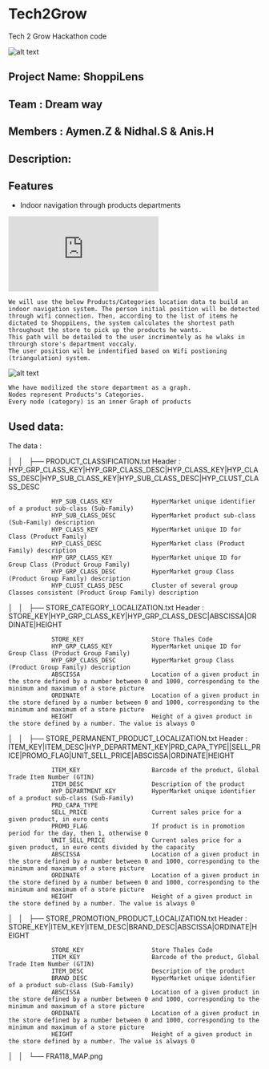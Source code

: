 # Tech2Grow
Tech 2 Grow Hackathon code

![alt text](http://res.cloudinary.com/ideation/image/upload/w_128,h_128/msw8en1atvrz1ytwrrrd.png)


## Project Name: ShoppiLens 
## Team : Dream way
## Members : Aymen.Z & Nidhal.S & Anis.H


## Description:



## Features

- Indoor navigation through products departments

![alt text](http://www.hostingpics.net/viewer.php?id=338596UntitledDiagram1.png)

	We will use the below Products/Categories location data to build an indoor navigation system. The person initial position will be detected through wifi connection. Then, according to the list of items he dictated to ShoppiLens, the system calculates the shortest path throughout the store to pick up the products he wants.
	This path will be detailed to the user incrimentely as he wlaks in throurgh store's department voccaly.
	The user position wil be indentified based on Wifi postioning (triangulation) system.



![alt text](http://oi68.tinypic.com/2rrnpg6.jpg)

	Whe have modilized the store department as a graph.
	Nodes represent Products's Categories.
	Every node (category) is an inner Graph of products 





## Used data:

The data : 


│   │   ├── PRODUCT_CLASSIFICATION.txt
                Header : HYP_GRP_CLASS_KEY|HYP_GRP_CLASS_DESC|HYP_CLASS_KEY|HYP_CLASS_DESC|HYP_SUB_CLASS_KEY|HYP_SUB_CLASS_DESC|HYP_CLUST_CLASS_DESC
		
				HYP_SUB_CLASS_KEY           HyperMarket unique identifier of a product sub-class (Sub-Family)
                HYP_SUB_CLASS_DESC          HyperMarket product sub-class (Sub-Family) description
                HYP_CLASS_KEY               HyperMarket unique ID for Class (Product Family)
                HYP_CLASS_DESC              HyperMarket class (Product Family) description
                HYP_GRP_CLASS_KEY           HyperMarket unique ID for Group Class (Product Group Family)
                HYP_GRP_CLASS_DESC          HyperMarket group Class (Product Group Family) description
                HYP_CLUST_CLASS_DESC        Cluster of several group Classes consistent (Product Group Family) description


│   │   ├── STORE_CATEGORY_LOCALIZATION.txt
                Header : STORE_KEY|HYP_GRP_CLASS_KEY|HYP_GRP_CLASS_DESC|ABSCISSA|ORDINATE|HEIGHT

                STORE_KEY             	    Store Thales Code
				HYP_GRP_CLASS_KEY	    	HyperMarket unique ID for Group Class (Product Group Family)
				HYP_GRP_CLASS_DESC	    	HyperMarket group Class (Product Group Family) description
				ABSCISSA					Location of a given product in the store defined by a number between 0 and 1000, corresponding to the minimum and maximum of a store picture 
				ORDINATE					Location of a given product in the store defined by a number between 0 and 1000, corresponding to the minimum and maximum of a store picture 
				HEIGHT						Height of a given product in the store defined by a number. The value is always 0


│   │   ├── STORE_PERMANENT_PRODUCT_LOCALIZATION.txt
                Header : ITEM_KEY|ITEM_DESC|HYP_DEPARTMENT_KEY|PRD_CAPA_TYPE||SELL_PRICE|PROMO_FLAG|UNIT_SELL_PRICE|ABSCISSA|ORDINATE|HEIGHT

				ITEM_KEY		    		Barcode of the product, Global Trade Item Number (GTIN)
				ITEM_DESC		    		Description of the product
				HYP_DEPARTMENT_KEY	    	HyperMarket unique identifier of a product sub-class (Sub-Family)
				PRD_CAPA_TYPE
				SELL_PRICE		    		Current sales price for a given product, in euro cents
				PROMO_FLAG		    		If product is in promotion period for the day, then 1, otherwise 0
				UNIT_SELL_PRICE		   	 	Current sales price for a given product, in euro cents divided by the capacity
				ABSCISSA		    		Location of a given product in the store defined by a number between 0 and 1000, corresponding to the minimum and maximum of a store picture 
				ORDINATE		    		Location of a given product in the store defined by a number between 0 and 1000, corresponding to the minimum and maximum of a store picture 
				HEIGHT			    		Height of a given product in the store defined by a number. The value is always 0


│   │   ├── STORE_PROMOTION_PRODUCT_LOCALIZATION.txt
                Header : STORE_KEY|ITEM_KEY|ITEM_DESC|BRAND_DESC|ABSCISSA|ORDINATE|HEIGHT

				STORE_KEY             	    Store Thales Code
				ITEM_KEY		    		Barcode of the product, Global Trade Item Number (GTIN)
				ITEM_DESC		    		Description of the product
				BRAND_DESC		    		HyperMarket unique identifier of a product sub-class (Sub-Family)
				ABSCISSA		    		Location of a given product in the store defined by a number between 0 and 1000, corresponding to the minimum and maximum of a store picture 
				ORDINATE		    		Location of a given product in the store defined by a number between 0 and 1000, corresponding to the minimum and maximum of a store picture 
				HEIGHT			    		Height of a given product in the store defined by a number. The value is always 0

		
│   │   └── FRA118_MAP.png
